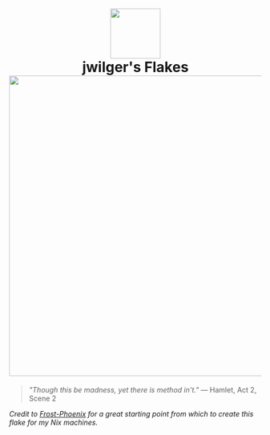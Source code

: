 <h1 align="center">
   <img src="./.github/assets/logo/nixos-logo.png  " width="100px" />
   <br>
      jwilger's Flakes
   <br>
      <img src="https://raw.githubusercontent.com/catppuccin/catppuccin/main/assets/palette/macchiato.png" width="600px" /> <br>
</h1>

> *"Though this be madness, yet there is method in't."*
> — Hamlet, Act 2, Scene 2

*Credit to [Frost-Phoenix](https://github.com/Frost-Phoenix/nixos-config) for a great starting point from which to create this flake for my Nix machines.*
